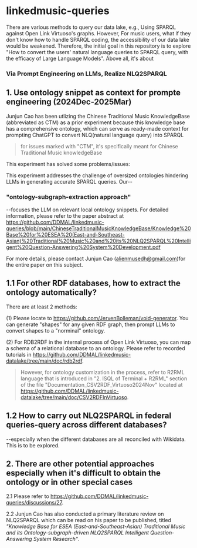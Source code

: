 # linkedmusic-queries
There are various methods to query our data lake, e.g., Using SPARQL against Open Link Virtuoso's graphs. However, For music users, what if they don't know how to handle SPARQL coding, the accessibility of our data lake would be weakened. Therefore, the initial goal in this repository is to explore "How to convert the users' natural language queries to SPARQL query, with the efficacy of Large Language Models". Above all, it's about 

### Via Prompt Engineering on LLMs, Realize NLQ2SPARQL 


## 1. Use ontology snippet as context for prompte engineering (2024Dec-2025Mar)
Junjun Cao has been utlizing the Chinese Traditional Music KnowledgeBase (abbreviated as CTM) as a prior experiment because this knowledge base has a comprehensive ontology, which can serve as ready-made context for prompting ChatGPT to convert NLQ(natural language query) into SPARQL
> for issues marked with "CTM", it's specifically meant for Chinese Traditional Music knowledgeBase

This experiment has solved some problems/issues:

This experiment addresses the challenge of oversized ontologies hindering LLMs in generating accurate SPARQL queries. Our--

### "ontology-subgraph-extraction approach"

--focuses the LLM on relevant local ontology snippets. For detailed information, please refer to the paper abstract at https://github.com/DDMAL/linkedmusic-queries/blob/main/ChineseTraditionalMusicKnowledgeBase/Knowledge%20Base%20for%20ESEA%20(East-and-Southeast-Asian)%20Traditional%20Music%20and%20its%20NLQ2SPARQL%20Intelligent%20Question-Answering%20System%20Development.pdf

For more details, please contact Junjun Cao (alienmusedh@gmail.com)for the entire paper on this subject.


## 1.1 For other RDF databases, how to extract the ontology automatically?
There are at least 2 methods:

(1) Please locate to https://github.com/JervenBolleman/void-generator.
You can generate "shapes" for any given RDF graph, then prompt LLMs to convert shapes to a "norminal" ontology.

(2) For RDB2RDF in the internal process of Open Link Virtuoso, you can map a schema of a relational database to an ontology. Please refer to recorded tutorials in https://github.com/DDMAL/linkedmusic-datalake/tree/main/doc/rdb2rdf.
> However, for ontology customization in the process, refer to R2RML language that is introduced in "2. ISQL of Terminal + R2RML" section of the file "Documentation_CSV2RDF_Virtuoso2024Nov" located at https://github.com/DDMAL/linkedmusic-datalake/tree/main/doc/CSV2RDFInVirtuoso.

## 1.2 How to carry out NLQ2SPARQL in federal queries-query across different databases?
--especially when the different databases are all reconciled with Wikidata. This is to be explored.

## 2. There are other potential approaches especially when it's difficult to obtain the ontology or in other special cases
2.1 Please refer to https://github.com/DDMAL/linkedmusic-queries/discussions/27.

2.2 Junjun Cao has also conducted a primary literature review on NLQ2SPARQL which can be read on his paper to be published, titled _"Knowledge Base for ESEA (East-and-Southeast-Asian) Traditional Music and its Ontology-subgraph-driven NLQ2SPARQL Intelligent Question-Answering System Research"_.
